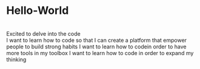 # Hello-World
<br>Excited to delve into the code<br>
I want to learn how to code so that I can create a platform that empower people to build strong habits
I want to learn how to codein order to have more tools in my toolbox
I want to learn how to code in order to expand my thinking 
